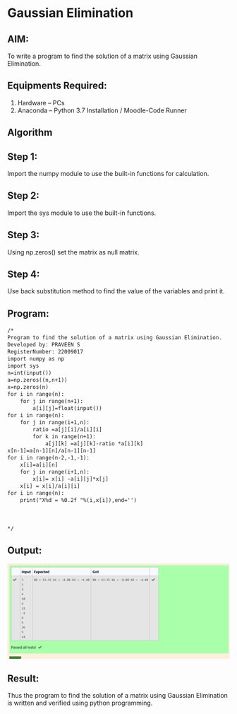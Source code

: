 # Gaussian Elimination

## AIM:
To write a program to find the solution of a matrix using Gaussian Elimination.

## Equipments Required:
1. Hardware – PCs
2. Anaconda – Python 3.7 Installation / Moodle-Code Runner

## Algorithm
## Step 1:
Import the numpy module to use the built-in functions for calculation.
## Step 2:
Import the sys module to use the built-in functions.
## Step 3:
Using np.zeros() set the matrix as null matrix.

## Step 4: 
Use back substitution method to find the value of the variables and print it.

## Program:
```
/*
Program to find the solution of a matrix using Gaussian Elimination.
Developed by: PRAVEEN S
RegisterNumber: 22009017
import numpy as np
import sys
n=int(input())
a=np.zeros((n,n+1))
x=np.zeros(n)
for i in range(n):
    for j in range(n+1):
        a[i][j]=float(input())
for i in range(n):
    for j in range(i+1,n):
        ratio =a[j][i]/a[i][i]
        for k in range(n+1):
            a[j][k] =a[j][k]-ratio *a[i][k]
x[n-1]=a[n-1][n]/a[n-1][n-1]
for i in range(n-2,-1,-1):
    x[i]=a[i][n]
    for j in range(i+1,n):
        x[i]= x[i] -a[i][j]*x[j]
    x[i] = x[i]/a[i][i]
for i in range(n):
    print("X%d = %0.2f "%(i,x[i]),end='')
        
        
        
*/
```

## Output:
![gaussian elimination](output.png)


## Result:
Thus the program to find the solution of a matrix using Gaussian Elimination is written and verified using python programming.

